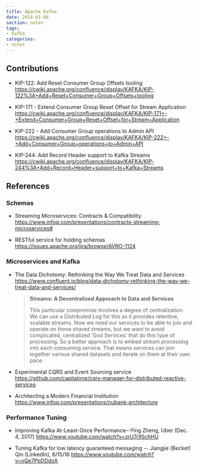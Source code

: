 ```yaml
---
title: Apache Kafka
date: 2018-01-06
section: notes
tags:
- kafka
categories:
- notes
---
```


## Contributions

* KIP-122: Add Reset Consumer Group Offsets tooling https://cwiki.apache.org/confluence/display/KAFKA/KIP-122%3A+Add+Reset+Consumer+Group+Offsets+tooling

* KIP-171 - Extend Consumer Group Reset Offset for Stream Application https://cwiki.apache.org/confluence/display/KAFKA/KIP-171+-+Extend+Consumer+Group+Reset+Offset+for+Stream+Application

* KIP-222 - Add Consumer Group operations to Admin API https://cwiki.apache.org/confluence/display/KAFKA/KIP-222+-+Add+Consumer+Group+operations+to+Admin+API

* KIP-244: Add Record Header support to Kafka Streams https://cwiki.apache.org/confluence/display/KAFKA/KIP-244%3A+Add+Record+Header+support+to+Kafka+Streams

## References

### Schemas

* Streaming Microservices: Contracts & Compatibility https://www.infoq.com/presentations/contracts-streaming-microservices#

* RESTful service for holding schemas https://issues.apache.org/jira/browse/AVRO-1124

### Microservices and Kafka

* The Data Dichotomy: Rethinking the Way We Treat Data and Services https://www.confluent.io/blog/data-dichotomy-rethinking-the-way-we-treat-data-and-services/

  > **Streams: A Decentralized Approach to Data and Services**
  > 
  > This particular compromise involves a degree of centralization. We can use a Distributed Log for this as it provides retentive, scalable 
  > streams. Now we need our services to be able to join and operate on these shared streams, but we want to avoid complicated, centralized 
  > ‘God Services’ that do this type of processing.  So a better approach is to embed stream processing into each consuming service. That 
  > means services can join together various shared datasets and iterate on them at their own pace.

* Experimental CQRS and Event Sourcing service https://github.com/capitalone/cqrs-manager-for-distributed-reactive-services 

* Architecting a Modern Financial Institution https://www.infoq.com/presentations/nubank-architecture

### Performance Tuning

* Improving Kafka At-Least-Once Performance--Ying Zheng, Uber (Dec. 4, 2017) https://www.youtube.com/watch?v=zrU7r95chHU

* Tuning Kafka for low latency guaranteed messaging -- Jiangjie (Becket) Qin (LinkedIn), 6/15/16 https://www.youtube.com/watch?v=oQe7PpDDdzA
